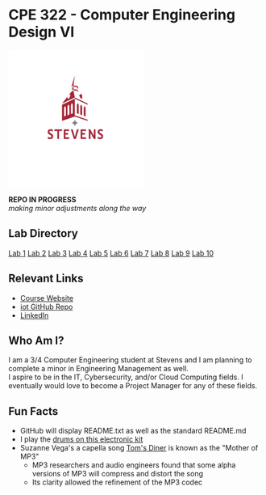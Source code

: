 # CPE 322 - Computer Engineering Design VI

![Stevens Logo](stevenslogo.png)

**REPO IN PROGRESS** </br>
*making minor adjustments along the way*

## Lab Directory

[Lab 1](/lab1)
[Lab 2](/lab2)
[Lab 3](/lab3)
[Lab 4](/lab4)
[Lab 5](/lab5)
[Lab 6](/lab6)
[Lab 7](/lab7)
[Lab 8](/lab8)
[Lab 9](/lab9)
[Lab 10](/lab10)

## Relevant Links

* [Course Website](https://sites.google.com/view/ece322)
* [iot GitHub Repo](https://github.com/jli198/iot)
* [LinkedIn](https://www.linkedin.com/in/jli247247/)

## Who Am I?

I am a 3/4 Computer Engineering student at Stevens and I am planning to complete a minor in Engineering Management as well. </br>
I aspire to be in the IT, Cybersecurity, and/or Cloud Computing fields. I eventually would love to become a Project Manager for any of these fields.

## Fun Facts

* GitHub will display README.txt as well as the standard README.md
* I play the [drums on this electronic kit](https://www.roland.com/us/products/td-1k/)
* Suzanne Vega's a capella song [Tom's Diner](https://en.wikipedia.org/wiki/Tom%27s_Diner) is known as the "Mother of MP3"
  * MP3 researchers and audio engineers found that some alpha versions of MP3 will compress and distort the song
  * Its clarity allowed the refinement of the MP3 codec
